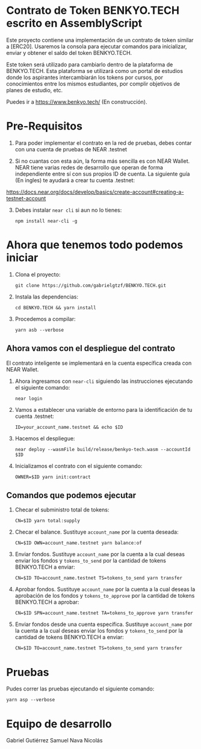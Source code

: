 Contrato de Token BENKYO.TECH escrito en AssemblyScript
=======================================================

<!-- MAGIC COMMENT: DO NOT DELETE! Everything above this line is hidden on NEAR Examples page -->

Este proyecto contiene una implementación de un contrato de token similar a [ERC20]. Usaremos la consola para ejecutar comandos para inicializar, enviar y obtener el saldo del token BENKYO.TECH.

Este token será utilizado para cambiarlo dentro de la plataforma de BENKYO.TECH. Esta plataforma se utilizará como un portal de estudios donde los aspirantes intercambiarán los tokens por cursos, por conocimientos entre los mismos estudiantes, por complir objetivos de planes de estudio, etc.

Puedes ir a https://www.benkyo.tech/ (En construcción).

Pre-Requisitos
==============

1. Para poder implementar el contrato en la red de pruebas, debes contar con una cuenta de pruebas de NEAR .testnet

2. Si no cuantas con esta aún, la forma más sencilla es con NEAR Wallet. NEAR tiene varias redes de desarrollo que operan de forma independiente entre sí con sus propios ID de cuenta. La siguiente guía (En ingles) te ayudará a crear tu cuenta .testnet:

https://docs.near.org/docs/develop/basics/create-account#creating-a-testnet-account

3. Debes instalar `near cli` si aun no lo tienes: 

    `npm install near-cli -g`

Ahora que tenemos todo podemos iniciar
======================================
1. Clona el proyecto:

    `git clone https://github.com/gabrielgtzf/BENKYO.TECH.git`
    
2. Instala las dependencias:

    `cd BENKYO.TECH && yarn install`

3. Procedemos a compilar:

    `yarn asb --verbose`

Ahora vamos con el despliegue del contrato
------------------------------------------

El contrato inteligente se implementará en la cuenta específica creada con NEAR Wallet.

1. Ahora ingresamos con `near-cli` siguiendo las instrucciones ejecutando el siguiente comando:

    `near login`

2. Vamos a establecer una variable de entorno para la identificación de tu cuenta .testnet:

    `ID=your_account_name.testnet && echo $ID`

3. Hacemos el despliegue:

    `near deploy --wasmFile build/release/benkyo-tech.wasm --accountId $ID`

4. Inicializamos el contrato con el siguiente comando:

    `OWNER=$ID yarn init:contract`

Comandos que podemos ejecutar
-----------------------------

1. Checar el subministro total de tokens:

    `CN=$ID yarn total:supply`

2. Checar el balance. Sustituye `account_name` por la cuenta deseada:

    `CN=$ID OWN=account_name.testnet yarn balance:of`

3. Enviar fondos. Sustituye `account_name` por la cuenta a la cual deseas enviar los fondos y `tokens_to_send` por la cantidad de tokens BENKYO.TECH a enviar:

    `CN=$ID TO=account_name.testnet TS=tokens_to_send yarn transfer`

4. Aprobar fondos. Sustituye `account_name` por la cuenta a la cual deseas la aprobación de los fondos y `tokens_to_approve` por la cantidad de tokens BENKYO.TECH a aprobar:

    `CN=$ID SPN=account_name.testnet TA=tokens_to_approve yarn transfer`

5. Enviar fondos desde una cuenta específica. Sustituye `account_name` por la cuenta a la cual deseas enviar los fondos y `tokens_to_send` por la cantidad de tokens BENKYO.TECH a enviar:

    `CN=$ID TO=account_name.testnet TS=tokens_to_send yarn transfer`


Pruebas
==================

Pudes correr las pruebas ejecutando el siguiente comando:

`yarn asp --verbose`
  
Equipo de desarrollo
====================

Gabriel Gutiérrez
Samuel Nava
Nicolás 